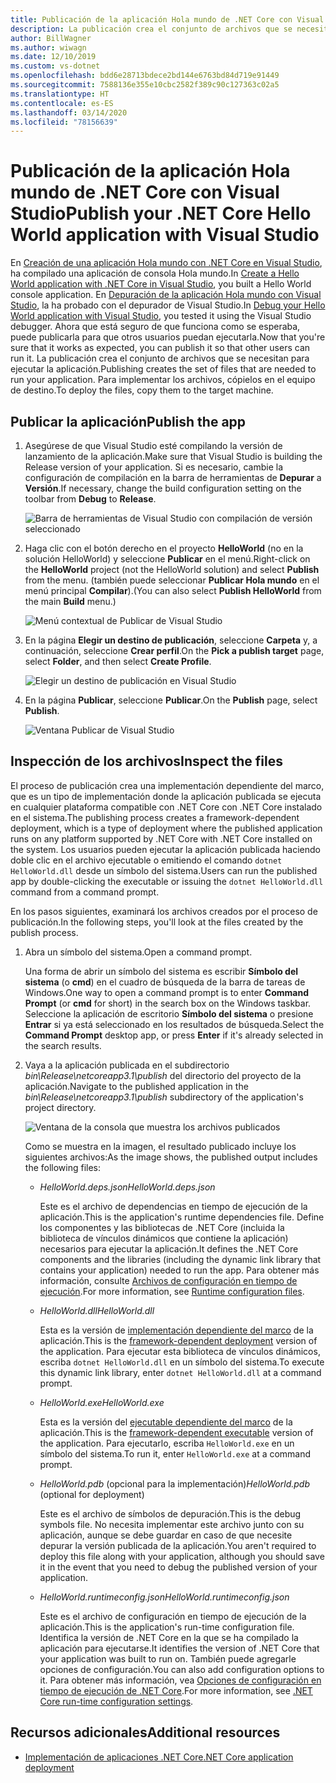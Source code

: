 ```yaml
---
title: Publicación de la aplicación Hola mundo de .NET Core con Visual Studio
description: La publicación crea el conjunto de archivos que se necesitan para ejecutar la aplicación de .NET Core.
author: BillWagner
ms.author: wiwagn
ms.date: 12/10/2019
ms.custom: vs-dotnet
ms.openlocfilehash: bdd6e28713bdece2bd144e6763bd84d719e91449
ms.sourcegitcommit: 7588136e355e10cbc2582f389c90c127363c02a5
ms.translationtype: HT
ms.contentlocale: es-ES
ms.lasthandoff: 03/14/2020
ms.locfileid: "78156639"
---
```

# <a name="publish-your-net-core-hello-world-application-with-visual-studio"></a><span data-ttu-id="55a62-103">Publicación de la aplicación Hola mundo de .NET Core con Visual Studio</span><span class="sxs-lookup"><span data-stu-id="55a62-103">Publish your .NET Core Hello World application with Visual Studio</span></span>

<span data-ttu-id="55a62-104">En [Creación de una aplicación Hola mundo con .NET Core en Visual Studio](with-visual-studio.md), ha compilado una aplicación de consola Hola mundo.</span><span class="sxs-lookup"><span data-stu-id="55a62-104">In [Create a Hello World application with .NET Core in Visual Studio](with-visual-studio.md), you built a Hello World console application.</span></span> <span data-ttu-id="55a62-105">En [Depuración de la aplicación Hola mundo con Visual Studio](debugging-with-visual-studio.md), la ha probado con el depurador de Visual Studio.</span><span class="sxs-lookup"><span data-stu-id="55a62-105">In [Debug your Hello World application with Visual Studio](debugging-with-visual-studio.md), you tested it using the Visual Studio debugger.</span></span> <span data-ttu-id="55a62-106">Ahora que está seguro de que funciona como se esperaba, puede publicarla para que otros usuarios puedan ejecutarla.</span><span class="sxs-lookup"><span data-stu-id="55a62-106">Now that you're sure that it works as expected, you can publish it so that other users can run it.</span></span> <span data-ttu-id="55a62-107">La publicación crea el conjunto de archivos que se necesitan para ejecutar la aplicación.</span><span class="sxs-lookup"><span data-stu-id="55a62-107">Publishing creates the set of files that are needed to run your application.</span></span> <span data-ttu-id="55a62-108">Para implementar los archivos, cópielos en el equipo de destino.</span><span class="sxs-lookup"><span data-stu-id="55a62-108">To deploy the files, copy them to the target machine.</span></span>

## <a name="publish-the-app"></a><span data-ttu-id="55a62-109">Publicar la aplicación</span><span class="sxs-lookup"><span data-stu-id="55a62-109">Publish the app</span></span>

1. <span data-ttu-id="55a62-110">Asegúrese de que Visual Studio esté compilando la versión de lanzamiento de la aplicación.</span><span class="sxs-lookup"><span data-stu-id="55a62-110">Make sure that Visual Studio is building the Release version of your application.</span></span> <span data-ttu-id="55a62-111">Si es necesario, cambie la configuración de compilación en la barra de herramientas de **Depurar** a **Versión**.</span><span class="sxs-lookup"><span data-stu-id="55a62-111">If necessary, change the build configuration setting on the toolbar from **Debug** to **Release**.</span></span>

   ![Barra de herramientas de Visual Studio con compilación de versión seleccionado](media/publishing-with-visual-studio/visual-studio-toolbar-release.png)

1. <span data-ttu-id="55a62-113">Haga clic con el botón derecho en el proyecto **HelloWorld** (no en la solución HelloWorld) y seleccione **Publicar** en el menú.</span><span class="sxs-lookup"><span data-stu-id="55a62-113">Right-click on the **HelloWorld** project (not the HelloWorld solution) and select **Publish** from the menu.</span></span> <span data-ttu-id="55a62-114">(también puede seleccionar **Publicar Hola mundo** en el menú principal **Compilar**).</span><span class="sxs-lookup"><span data-stu-id="55a62-114">(You can also select **Publish HelloWorld** from the main **Build** menu.)</span></span>

   ![Menú contextual de Publicar de Visual Studio](media/publishing-with-visual-studio/publish-context-menu.png)

1. <span data-ttu-id="55a62-116">En la página **Elegir un destino de publicación**, seleccione **Carpeta** y, a continuación, seleccione **Crear perfil**.</span><span class="sxs-lookup"><span data-stu-id="55a62-116">On the **Pick a publish target** page, select **Folder**, and then select **Create Profile**.</span></span>

   ![Elegir un destino de publicación en Visual Studio](media/publishing-with-visual-studio/pick-publish-target.png)

1. <span data-ttu-id="55a62-118">En la página **Publicar**, seleccione **Publicar**.</span><span class="sxs-lookup"><span data-stu-id="55a62-118">On the **Publish** page, select **Publish**.</span></span>

   ![Ventana Publicar de Visual Studio](media/publishing-with-visual-studio/publish-page.png)

## <a name="inspect-the-files"></a><span data-ttu-id="55a62-120">Inspección de los archivos</span><span class="sxs-lookup"><span data-stu-id="55a62-120">Inspect the files</span></span>

<span data-ttu-id="55a62-121">El proceso de publicación crea una implementación dependiente del marco, que es un tipo de implementación donde la aplicación publicada se ejecuta en cualquier plataforma compatible con .NET Core con .NET Core instalado en el sistema.</span><span class="sxs-lookup"><span data-stu-id="55a62-121">The publishing process creates a framework-dependent deployment, which is a type of deployment where the published application runs on any platform supported by .NET Core with .NET Core installed on the system.</span></span> <span data-ttu-id="55a62-122">Los usuarios pueden ejecutar la aplicación publicada haciendo doble clic en el archivo ejecutable o emitiendo el comando `dotnet HelloWorld.dll` desde un símbolo del sistema.</span><span class="sxs-lookup"><span data-stu-id="55a62-122">Users can run the published app by double-clicking the executable or issuing the `dotnet HelloWorld.dll` command from a command prompt.</span></span>

<span data-ttu-id="55a62-123">En los pasos siguientes, examinará los archivos creados por el proceso de publicación.</span><span class="sxs-lookup"><span data-stu-id="55a62-123">In the following steps, you'll look at the files created by the publish process.</span></span>

1. <span data-ttu-id="55a62-124">Abra un símbolo del sistema.</span><span class="sxs-lookup"><span data-stu-id="55a62-124">Open a command prompt.</span></span>

   <span data-ttu-id="55a62-125">Una forma de abrir un símbolo del sistema es escribir **Símbolo del sistema** (o **cmd**) en el cuadro de búsqueda de la barra de tareas de Windows.</span><span class="sxs-lookup"><span data-stu-id="55a62-125">One way to open a command prompt is to enter **Command Prompt** (or **cmd** for short) in the search box on the Windows taskbar.</span></span> <span data-ttu-id="55a62-126">Seleccione la aplicación de escritorio **Símbolo del sistema** o presione **Entrar** si ya está seleccionado en los resultados de búsqueda.</span><span class="sxs-lookup"><span data-stu-id="55a62-126">Select the **Command Prompt** desktop app, or press **Enter** if it's already selected in the search results.</span></span>

1. <span data-ttu-id="55a62-127">Vaya a la aplicación publicada en el subdirectorio *bin\Release\netcoreapp3.1\publish* del directorio del proyecto de la aplicación.</span><span class="sxs-lookup"><span data-stu-id="55a62-127">Navigate to the published application in the *bin\Release\netcoreapp3.1\publish* subdirectory of the application's project directory.</span></span>

   ![Ventana de la consola que muestra los archivos publicados](media/publishing-with-visual-studio/published-files-output.png)

   <span data-ttu-id="55a62-129">Como se muestra en la imagen, el resultado publicado incluye los siguientes archivos:</span><span class="sxs-lookup"><span data-stu-id="55a62-129">As the image shows, the published output includes the following files:</span></span>

      * <span data-ttu-id="55a62-130">*HelloWorld.deps.json*</span><span class="sxs-lookup"><span data-stu-id="55a62-130">*HelloWorld.deps.json*</span></span>

         <span data-ttu-id="55a62-131">Este es el archivo de dependencias en tiempo de ejecución de la aplicación.</span><span class="sxs-lookup"><span data-stu-id="55a62-131">This is the application's runtime dependencies file.</span></span> <span data-ttu-id="55a62-132">Define los componentes y las bibliotecas de .NET Core (incluida la biblioteca de vínculos dinámicos que contiene la aplicación) necesarios para ejecutar la aplicación.</span><span class="sxs-lookup"><span data-stu-id="55a62-132">It defines the .NET Core components and the libraries (including the dynamic link library that contains your application) needed to run the app.</span></span> <span data-ttu-id="55a62-133">Para obtener más información, consulte [Archivos de configuración en tiempo de ejecución](https://github.com/dotnet/cli/blob/85ca206d84633d658d7363894c4ea9d59e515c1a/Documentation/specs/runtime-configuration-file.md).</span><span class="sxs-lookup"><span data-stu-id="55a62-133">For more information, see [Runtime configuration files](https://github.com/dotnet/cli/blob/85ca206d84633d658d7363894c4ea9d59e515c1a/Documentation/specs/runtime-configuration-file.md).</span></span>

      * <span data-ttu-id="55a62-134">*HelloWorld.dll*</span><span class="sxs-lookup"><span data-stu-id="55a62-134">*HelloWorld.dll*</span></span>

         <span data-ttu-id="55a62-135">Esta es la versión de [implementación dependiente del marco](../deploying/deploy-with-cli.md#framework-dependent-deployment) de la aplicación.</span><span class="sxs-lookup"><span data-stu-id="55a62-135">This is the [framework-dependent deployment](../deploying/deploy-with-cli.md#framework-dependent-deployment) version of the application.</span></span> <span data-ttu-id="55a62-136">Para ejecutar esta biblioteca de vínculos dinámicos, escriba `dotnet HelloWorld.dll` en un símbolo del sistema.</span><span class="sxs-lookup"><span data-stu-id="55a62-136">To execute this dynamic link library, enter `dotnet HelloWorld.dll` at a command prompt.</span></span>

      * <span data-ttu-id="55a62-137">*HelloWorld.exe*</span><span class="sxs-lookup"><span data-stu-id="55a62-137">*HelloWorld.exe*</span></span>

         <span data-ttu-id="55a62-138">Esta es la versión del [ejecutable dependiente del marco](../deploying/deploy-with-cli.md#framework-dependent-executable) de la aplicación.</span><span class="sxs-lookup"><span data-stu-id="55a62-138">This is the [framework-dependent executable](../deploying/deploy-with-cli.md#framework-dependent-executable) version of the application.</span></span> <span data-ttu-id="55a62-139">Para ejecutarlo, escriba `HelloWorld.exe` en un símbolo del sistema.</span><span class="sxs-lookup"><span data-stu-id="55a62-139">To run it, enter `HelloWorld.exe` at a command prompt.</span></span>

      * <span data-ttu-id="55a62-140">*HelloWorld.pdb* (opcional para la implementación)</span><span class="sxs-lookup"><span data-stu-id="55a62-140">*HelloWorld.pdb* (optional for deployment)</span></span>

         <span data-ttu-id="55a62-141">Este es el archivo de símbolos de depuración.</span><span class="sxs-lookup"><span data-stu-id="55a62-141">This is the debug symbols file.</span></span> <span data-ttu-id="55a62-142">No necesita implementar este archivo junto con su aplicación, aunque se debe guardar en caso de que necesite depurar la versión publicada de la aplicación.</span><span class="sxs-lookup"><span data-stu-id="55a62-142">You aren't required to deploy this file along with your application, although you should save it in the event that you need to debug the published version of your application.</span></span>

      * <span data-ttu-id="55a62-143">*HelloWorld.runtimeconfig.json*</span><span class="sxs-lookup"><span data-stu-id="55a62-143">*HelloWorld.runtimeconfig.json*</span></span>

         <span data-ttu-id="55a62-144">Este es el archivo de configuración en tiempo de ejecución de la aplicación.</span><span class="sxs-lookup"><span data-stu-id="55a62-144">This is the application's run-time configuration file.</span></span> <span data-ttu-id="55a62-145">Identifica la versión de .NET Core en la que se ha compilado la aplicación para ejecutarse.</span><span class="sxs-lookup"><span data-stu-id="55a62-145">It identifies the version of .NET Core that your application was built to run on.</span></span> <span data-ttu-id="55a62-146">También puede agregarle opciones de configuración.</span><span class="sxs-lookup"><span data-stu-id="55a62-146">You can also add configuration options to it.</span></span> <span data-ttu-id="55a62-147">Para obtener más información, vea [Opciones de configuración en tiempo de ejecución de .NET Core](../run-time-config/index.md#runtimeconfigjson).</span><span class="sxs-lookup"><span data-stu-id="55a62-147">For more information, see [.NET Core run-time configuration settings](../run-time-config/index.md#runtimeconfigjson).</span></span>

## <a name="additional-resources"></a><span data-ttu-id="55a62-148">Recursos adicionales</span><span class="sxs-lookup"><span data-stu-id="55a62-148">Additional resources</span></span>

- [<span data-ttu-id="55a62-149">Implementación de aplicaciones .NET Core</span><span class="sxs-lookup"><span data-stu-id="55a62-149">.NET Core application deployment</span></span>](../deploying/index.md)
